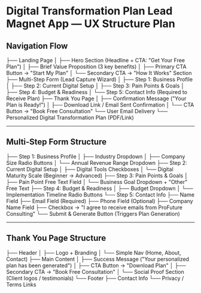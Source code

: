 # Digital Transformation Plan Lead Magnet App — UX Structure Plan

## Navigation Flow
├── Landing Page
│   ├── Hero Section (Headline + CTA: "Get Your Free Plan")
│   ├── Brief Value Proposition (3 key benefits)
│   ├── Primary CTA Button → "Start My Plan"
│   └── Secondary CTA → "How It Works" Section
├── Multi-Step Form (Lead Capture Wizard)
│   ├── Step 1: Business Profile
│   ├── Step 2: Current Digital Setup
│   ├── Step 3: Pain Points & Goals
│   ├── Step 4: Budget & Readiness
│   └── Step 5: Contact Info (Required to Receive Plan)
├── Thank You Page
│   ├── Confirmation Message ("Your Plan is Ready!")
│   ├── Download Link / Email Sent Confirmation
│   └── CTA Button → "Book Free Consultation"
└── User Email Delivery
    └── Personalized Digital Transformation Plan (PDF/Link)

---

## Multi-Step Form Structure
├── Step 1: Business Profile
│   ├── Industry Dropdown
│   ├── Company Size Radio Buttons
│   └── Annual Revenue Range Dropdown
├── Step 2: Current Digital Setup
│   ├── Digital Tools Checkboxes
│   └── Digital Maturity Scale (Beginner → Advanced)
├── Step 3: Pain Points & Goals
│   ├── Pain Point Free Text Field
│   └── Business Goal Dropdown + "Other" Free Text
├── Step 4: Budget & Readiness
│   ├── Budget Dropdown
│   └── Implementation Timeline Radio Buttons
└── Step 5: Contact Info
    ├── Name Field
    ├── Email Field (Required)
    ├── Phone Field (Optional)
    ├── Company Name Field
    ├── Checkbox → "I agree to receive emails from ProFuture Consulting"
    └── Submit & Generate Button (Triggers Plan Generation)

---

## Thank You Page Structure
├── Header
│   ├── Logo + Branding
│   └── Simple Nav (Home, About, Contact)
├── Main Content
│   ├── Success Message ("Your personalized plan has been generated")
│   ├── CTA Button → "Download Plan"
│   ├── Secondary CTA → "Book Free Consultation"
│   └── Social Proof Section (Client logos / testimonials)
└── Footer
    ├── Contact Info
    └── Privacy / Terms Links
